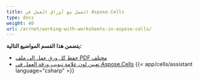 ```yaml
---
title: العمل مع أوراق العمل في Aspose.Cells
type: docs
weight: 40
url: /ar/net/working-with-worksheets-in-aspose-cells/
---
```


 **يتضمن هذا القسم المواضيع التالية:** 
- [حفظ كل ورق عمل إلى ملف PDF مختلف](/cells/ar/net/save-each-worksheet-to-different-pdf/)
- [تعيين لون علامة تبويب ورقة العمل في Aspose.Cells](/cells/ar/net/set-worksheet-tab-color-in-aspose-cells/)
{{< app/cells/assistant language="csharp" >}}
